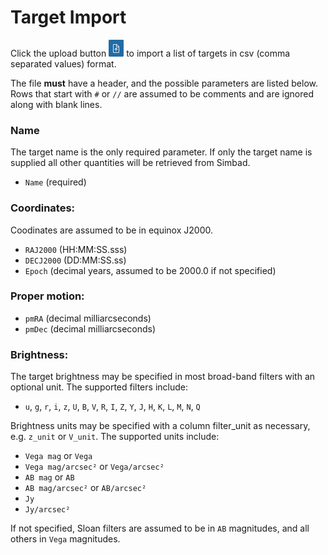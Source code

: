 # Target Import

Click the upload button ![upload](upload.png) to import a list of targets in csv (comma separated values) format.

The file **must** have a header, and the possible parameters are listed below.
Rows that start with `#` or `//` are assumed to be comments and are ignored along with blank lines.


### Name

The target name is the only required parameter.
If only the target name is supplied all other quantities will be retrieved from Simbad.

* `Name` (required)

### Coordinates:

Coodinates are assumed to be in equinox J2000.

* `RAJ2000` (HH:MM:SS.sss)
* `DECJ2000` (DD:MM:SS.ss)
* `Epoch` (decimal years, assumed to be 2000.0 if not specified)

### Proper motion:

* `pmRA` (decimal milliarcseconds)
* `pmDec` (decimal milliarcseconds)

### Brightness:

The target brightness may be specified in most broad-band filters with an optional unit.
The supported filters include:
* `u`, `g`, `r`, `i`, `z`, `U`, `B`, `V`, `R`, `I`, `Z`, `Y`, `J`, `H`, `K`, `L`, `M`, `N`, `Q`

Brightness units may be specified with a column filter_unit as necessary, e.g. `z_unit` or `V_unit`.
The supported units include:
* `Vega mag` or `Vega`
*  `Vega mag/arcsec²` or `Vega/arcsec²`
* `AB mag` or `AB`
* `AB mag/arcsec²` or `AB/arcsec²`
* `Jy`
* `Jy/arcsec²`

If not specified, Sloan filters are assumed to be in `AB` magnitudes, and all others in `Vega` magnitudes.
